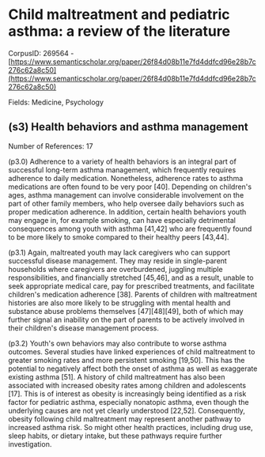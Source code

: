 # Child maltreatment and pediatric asthma: a review of the literature

CorpusID: 269564 - [https://www.semanticscholar.org/paper/26f84d08b11e7fd4ddfcd96e28b7c276c62a8c50](https://www.semanticscholar.org/paper/26f84d08b11e7fd4ddfcd96e28b7c276c62a8c50)

Fields: Medicine, Psychology

## (s3) Health behaviors and asthma management
Number of References: 17

(p3.0) Adherence to a variety of health behaviors is an integral part of successful long-term asthma management, which frequently requires adherence to daily medication. Nonetheless, adherence rates to asthma medications are often found to be very poor [40]. Depending on children's ages, asthma management can involve considerable involvement on the part of other family members, who help oversee daily behaviors such as proper medication adherence. In addition, certain health behaviors youth may engage in, for example smoking, can have especially detrimental consequences among youth with asthma [41,42] who are frequently found to be more likely to smoke compared to their healthy peers [43,44].

(p3.1) Again, maltreated youth may lack caregivers who can support successful disease management. They may reside in single-parent households where caregivers are overburdened, juggling multiple responsibilities, and financially stretched [45,46], and as a result, unable to seek appropriate medical care, pay for prescribed treatments, and facilitate children's medication adherence [38]. Parents of children with maltreatment histories are also more likely to be struggling with mental health and substance abuse problems themselves [47][48][49], both of which may further signal an inability on the part of parents to be actively involved in their children's disease management process.

(p3.2) Youth's own behaviors may also contribute to worse asthma outcomes. Several studies have linked experiences of child maltreatment to greater smoking rates and more persistent smoking [19,50]. This has the potential to negatively affect both the onset of asthma as well as exaggerate existing asthma [51]. A history of child maltreatment has also been associated with increased obesity rates among children and adolescents [17]. This is of interest as obesity is increasingly being identified as a risk factor for pediatric asthma, especially nonatopic asthma, even though the underlying causes are not yet clearly understood [22,52]. Consequently, obesity following child maltreatment may represent another pathway to increased asthma risk. So might other health practices, including drug use, sleep habits, or dietary intake, but these pathways require further investigation.

